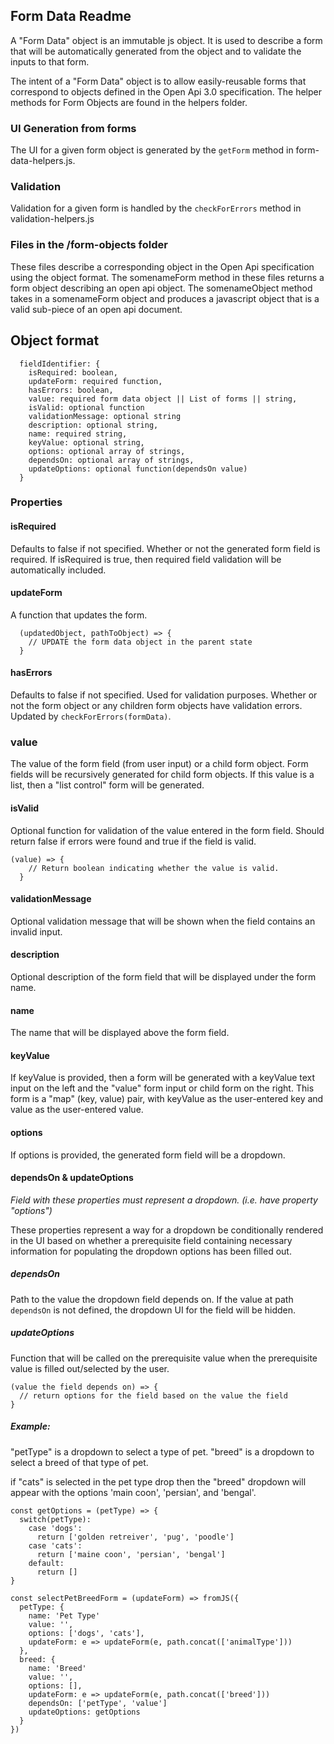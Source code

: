 ## Form Data Readme

A "Form Data" object is an immutable js object. It is used to describe a form that will be automatically generated from the object and to validate the inputs to that form.

The intent of a "Form Data" object is to allow easily-reusable forms that correspond to objects defined in the Open Api 3.0 specification. The helper methods for Form Objects are found in the helpers folder.

### UI Generation from forms
The UI for a given form object is generated by the ```getForm``` method in form-data-helpers.js.

### Validation
Validation for a given form is handled by the ```checkForErrors``` method in validation-helpers.js

### Files in the /form-objects folder
These files describe a corresponding object in the Open Api specification using the object format. The somenameForm method in these files returns a form object describing an open api object. The somenameObject method takes in a somenameForm object and produces a javascript object that is a valid sub-piece of an open api document.

## Object format
```
  fieldIdentifier: {
    isRequired: boolean,
    updateForm: required function,
    hasErrors: boolean,
    value: required form data object || List of forms || string,
    isValid: optional function
    validationMessage: optional string
    description: optional string,
    name: required string,
    keyValue: optional string,
    options: optional array of strings,
    dependsOn: optional array of strings,
    updateOptions: optional function(dependsOn value)
  }
```

### Properties

#### isRequired
Defaults to false if not specified.
Whether or not the generated form field is required. If isRequired is true, then required field validation will be automatically included.

#### updateForm
A function that updates the form.
```
  (updatedObject, pathToObject) => {
    // UPDATE the form data object in the parent state
  }
```
#### hasErrors
Defaults to false if not specified.
Used for validation purposes. Whether or not the form object or any children form objects have validation errors. Updated by ```checkForErrors(formData)```.

### value
The value of the form field (from user input) or a child form object. Form fields will be recursively generated for child form objects. If this value is a list, then a "list control" form will be generated.

#### isValid
Optional function for validation of the value entered in the form field. Should return false if errors were found and true if the field is valid.
```
(value) => {
    // Return boolean indicating whether the value is valid.
  }
```
#### validationMessage
Optional validation message that will be shown when the field contains an invalid input.

#### description
Optional description of the form field that will be displayed under the form name.

#### name
The name that will be displayed above the form field.

#### keyValue
If keyValue is provided, then a form will be generated with a keyValue text input on the left and the "value" form input or child form on the right. This form is a "map" (key, value) pair, with keyValue as the user-entered key and value as the user-entered value.

#### options
If options is provided, the generated form field will be a dropdown.

#### dependsOn & updateOptions
*Field with these properties must represent a dropdown. (i.e. have property "options")*

These properties represent a way for a dropdown be conditionally rendered in the UI based on whether a prerequisite field containing necessary information for populating the dropdown options has been filled out.

##### dependsOn
Path to the value the dropdown field depends on. If the value at path ```dependsOn``` is not defined, the dropdown UI for the field will be hidden.

##### updateOptions
Function that will be called on the prerequisite value when the prerequisite value is filled out/selected by the user.
```
(value the field depends on) => {
  // return options for the field based on the value the field
}
```
##### Example:
  "petType" is a dropdown to select a type of pet.
  "breed" is a dropdown to select a breed of that type of pet.

  if "cats" is selected in the pet type drop then the "breed" dropdown will appear with the options 'main coon', 'persian', and 'bengal'.

```
const getOptions = (petType) => {
  switch(petType):
    case 'dogs':
      return ['golden retreiver', 'pug', 'poodle']
    case 'cats':
      return ['maine coon', 'persian', 'bengal']
    default:
      return []
}

const selectPetBreedForm = (updateForm) => fromJS({
  petType: {
    name: 'Pet Type'
    value: '',
    options: ['dogs', 'cats'],
    updateForm: e => updateForm(e, path.concat(['animalType']))
  },
  breed: {
    name: 'Breed'
    value: '',
    options: [],
    updateForm: e => updateForm(e, path.concat(['breed']))
    dependsOn: ['petType', 'value']
    updateOptions: getOptions
  }
})
```